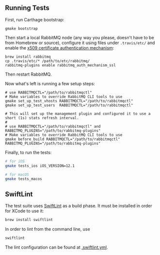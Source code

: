 ##


## Running Tests

First, run Carthage bootstrap:

```
gmake bootstrap
```

Then start a local RabbitMQ node (any way you please, doesn't have to be from Homebrew or source),
configure it using files under `.travis/etc/` and enable the
[x509 certificate authentication mechanism](https://github.com/rabbitmq/rabbitmq-auth-mechanism-ssl):

    brew install rabbitmq
    cp .travis/etc/* /path/to/etc/rabbitmq/
    rabbitmq-plugins enable rabbitmq_auth_mechanism_ssl

Then restart RabbitMQ.

Now what's left is running a few setup steps:

```
# use RABBITMQCTL="/path/to/rabbitmqctl"
# Make variables to override RabbitMQ CLI tools to use
gmake set_up_test_vhosts RABBITMQCTL="/path/to/rabbitmqctl"
gmake set_up_test_users  RABBITMQCTL="/path/to/rabbitmqctl"

# This will set up the management plugin and configured it to use a short (1s) stats refresh interval.
#
# use RABBITMQCTL="/path/to/rabbitmqctl" and RABBITMQ_PLUGINS="/path/to/rabbitmq-plugins"
# Make variables to override RabbitMQ CLI tools to use
gmake before_build RABBITMQCTL="/path/to/rabbitmqctl" RABBITMQ_PLUGINS="/path/to/rabbitmq-plugins"
```

Finally, to run the tests:


``` bash
# for iOS
gmake tests_ios iOS_VERSION=12.1

# for macOS
gmake tests_macos
```

## SwiftLint

The test suite uses [SwiftLint](https://github.com/realm/SwiftLint) as a build phase.
It must be installed in order for XCode to use it:

``` bash
brew install swiftlint
```

In order to lint from the command line, use

``` bash
swiftlint
```

The lint configuration can be found at [.swiftlint.yml](.swiftlint.yml).
